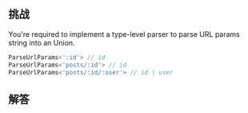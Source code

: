 ## 挑战



You're required to implement a type-level parser to parse URL params string into an Union.

```ts
ParseUrlParams<':id'> // id
ParseUrlParams<'posts/:id'> // id
ParseUrlParams<'posts/:id/:user'> // id | user
```


## 解答

